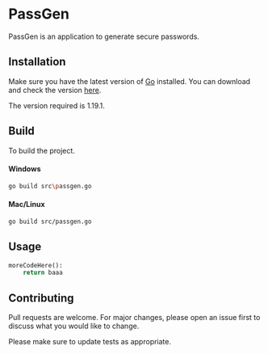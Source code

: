 # PassGen

PassGen is an application to generate secure passwords.

## Installation
Make sure you have the latest version of [Go](https://go.dev/) installed. You can download and check the version [here](https://go.dev/doc/install).

The version required is 1.19.1.

## Build

To build the project.

#### Windows
```bash
go build src\passgen.go 
```

#### Mac/Linux
```bash
go build src/passgen.go 
```

## Usage

```python
moreCodeHere():
    return baaa
```

## Contributing

Pull requests are welcome. For major changes, please open an issue first to discuss what you would like to change.

Please make sure to update tests as appropriate.